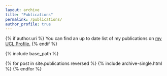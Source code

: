 ```yaml
---
layout: archive
title: "Publications"
permalink: /publications/
author_profile: true
---
```


{% if author.uri %}
  You can find an up to date list of my publications on <u><a href="{{author.uri}}">my UCL Profile</a>.</u>
{% endif %}

{% include base_path %}

{% for post in site.publications reversed %}
  {% include archive-single.html %}
{% endfor %}
